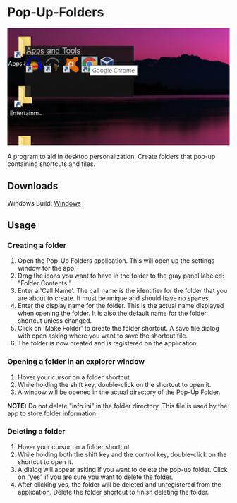 # Pop-Up-Folders

![Screenshot](Screenshots/Screen1.png)

A program to aid in desktop personalization. Create folders that pop-up containing shortcuts and files.

## Downloads
Windows Build: [Windows](Builds\Pop-Up_Folders-)

## Usage
### Creating a folder
1. Open the Pop-Up Folders application. This will open up the settings window for the app.
1. Drag the icons you want to have in the folder to the gray panel labeled: "Folder Contents:".
1. Enter a 'Call Name'. The call name is the identifier for the folder that you are about to create. It must be unique and should have no spaces.
1. Enter the display name for the folder. This is the actual name displayed when opening the folder. It is also the default name for the folder shortcut unless changed.
1. Click on 'Make Folder' to create the folder shortcut. A save file dialog with open asking where you want to save the shortcut file.
1. The folder is now created and is registered on the application.

### Opening a folder in an explorer window
1. Hover your cursor on a folder shortcut.
1. While holding the shift key, double-click on the shortcut to open it.
1. A window will be opened in the actual directory of the Pop-Up Folder.

**NOTE:** Do not delete "info.ini" in the folder directory. This file is used by the app to store folder information.

### Deleting a folder
1. Hover your cursor on a folder shortcut.
1. While holding both the shift key and the control key, double-click on the shortcut to open it.
1. A dialog will appear asking if you want to delete the pop-up folder. Click on "yes" if you are sure you want to delete the folder.
1. After clicking yes, the folder will be deleted and unregistered from the application. Delete the folder shortcut to finish deleting the folder.
